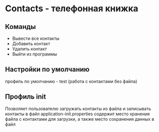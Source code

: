 # Contacts - телефонная книжка
## Команды
* Вывести все контакты
* Добавить контакт
* Удалить контакт
* Выйти из программы
## Настройки по умолчанию
профиль по умолчанию - test (работа с контактами без файла)
## Профиль init
Позволяет пользователю загружать контакты из файла и записывать контакты в файл
application-init.properties содержит место хранения файла с контактами для загрузки, а также место сохранения данных в файл
